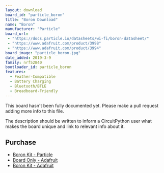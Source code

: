```yaml
---
layout: download
board_id: "particle_boron"
title: "Boron Download"
name: "Boron"
manufacturer: "Particle"
board_url:
 - "https://docs.particle.io/datasheets/wi-fi/boron-datasheet/"
 - "https://www.adafruit.com/product/3998"
 - "https://www.adafruit.com/product/3994"
board_image: "particle_boron.jpg"
date_added: 2019-3-9
family: nrf52840
bootloader_id: particle_boron
features:
  - Feather-Compatible
  - Battery Charging
  - Bluetooth/BTLE
  - Breadboard-Friendly
---
```


This board hasn't been fully documented yet. Please make a pull request adding more info to this file.

The description should be written to inform a CircuitPython user what makes the board unique and link to relevant info about it.

## Purchase
* [Boron Kit - Particle](https://store.particle.io/products/boron-kit)
* [Board Only - Adafruit](https://www.adafruit.com/product/3998)
* [Boron Kit - Adafruit](https://www.adafruit.com/product/3994)
